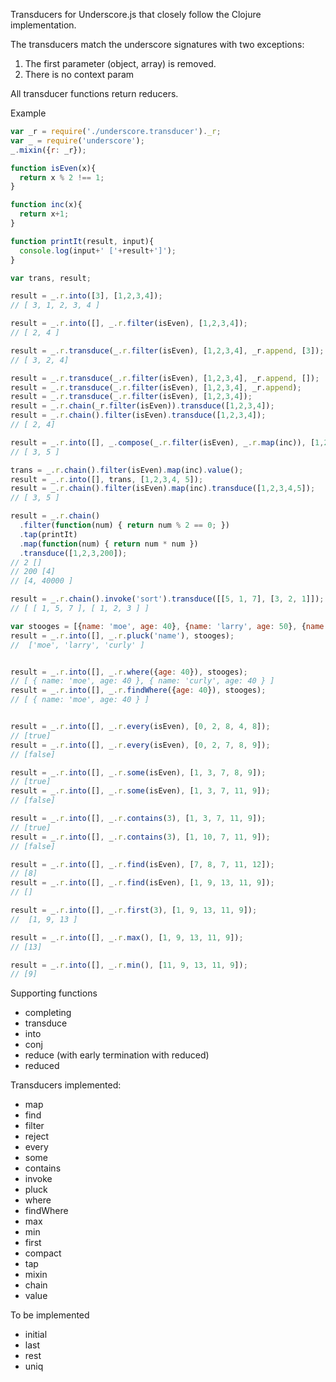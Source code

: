 Transducers for Underscore.js that closely follow the Clojure implementation.

The transducers match the underscore signatures with two exceptions:

1. The first parameter (object, array) is removed.
2. There is no context param

All transducer functions return reducers.

Example

```javascript
var _r = require('./underscore.transducer')._r;
var _ = require('underscore');
_.mixin({r: _r});

function isEven(x){
  return x % 2 !== 1;
}

function inc(x){
  return x+1;
}

function printIt(result, input){
  console.log(input+' ['+result+']');
}

var trans, result;

result = _.r.into([3], [1,2,3,4]);
// [ 3, 1, 2, 3, 4 ]

result = _.r.into([], _.r.filter(isEven), [1,2,3,4]);
// [ 2, 4 ]

result = _.r.transduce(_.r.filter(isEven), [1,2,3,4], _r.append, [3]);
// [ 3, 2, 4]

result = _.r.transduce(_.r.filter(isEven), [1,2,3,4], _r.append, []);
result = _.r.transduce(_.r.filter(isEven), [1,2,3,4], _r.append);
result = _.r.transduce(_.r.filter(isEven), [1,2,3,4]);
result = _.r.chain(_r.filter(isEven)).transduce([1,2,3,4]);
result = _.r.chain().filter(isEven).transduce([1,2,3,4]);
// [ 2, 4]

result = _.r.into([], _.compose(_.r.filter(isEven), _.r.map(inc)), [1,2,3,4]);
// [ 3, 5 ]

trans = _.r.chain().filter(isEven).map(inc).value();
result = _.r.into([], trans, [1,2,3,4, 5]);
result = _.r.chain().filter(isEven).map(inc).transduce([1,2,3,4,5]);
// [ 3, 5 ]

result = _.r.chain()
  .filter(function(num) { return num % 2 == 0; })
  .tap(printIt)
  .map(function(num) { return num * num })
  .transduce([1,2,3,200]);
// 2 []
// 200 [4]
// [4, 40000 ]

result = _.r.chain().invoke('sort').transduce([[5, 1, 7], [3, 2, 1]]);
// [ [ 1, 5, 7 ], [ 1, 2, 3 ] ]

var stooges = [{name: 'moe', age: 40}, {name: 'larry', age: 50}, {name: 'curly', age: 40}];
result = _.r.into([], _.r.pluck('name'), stooges);
//  ['moe', 'larry', 'curly' ] 


result = _.r.into([], _.r.where({age: 40}), stooges);
// [ { name: 'moe', age: 40 }, { name: 'curly', age: 40 } ]
result = _.r.into([], _.r.findWhere({age: 40}), stooges);
// [ { name: 'moe', age: 40 } ]


result = _.r.into([], _.r.every(isEven), [0, 2, 8, 4, 8]);
// [true]
result = _.r.into([], _.r.every(isEven), [0, 2, 7, 8, 9]);
// [false]

result = _.r.into([], _.r.some(isEven), [1, 3, 7, 8, 9]);
// [true]
result = _.r.into([], _.r.some(isEven), [1, 3, 7, 11, 9]);
// [false]

result = _.r.into([], _.r.contains(3), [1, 3, 7, 11, 9]);
// [true]
result = _.r.into([], _.r.contains(3), [1, 10, 7, 11, 9]);
// [false]

result = _.r.into([], _.r.find(isEven), [7, 8, 7, 11, 12]);
// [8]
result = _.r.into([], _.r.find(isEven), [1, 9, 13, 11, 9]);
// []

result = _.r.into([], _.r.first(3), [1, 9, 13, 11, 9]);
//  [1, 9, 13 ]

result = _.r.into([], _.r.max(), [1, 9, 13, 11, 9]);
// [13]

result = _.r.into([], _.r.min(), [11, 9, 13, 11, 9]);
// [9]
```

Supporting functions

- completing
- transduce
- into
- conj
- reduce (with early termination with reduced) 
- reduced

Transducers implemented:

- map
- find
- filter
- reject
- every
- some
- contains
- invoke
- pluck
- where
- findWhere
- max
- min
- first
- compact
- tap
- mixin
- chain
- value

To be implemented
- initial
- last
- rest
- uniq
